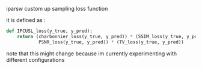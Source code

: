iparsw custom up sampling loss function

it is defined as :
```python
def IPCUSL_loss(y_true, y_pred):
    return (charbonnier_loss(y_true, y_pred)) * (SSIM_loss(y_true, y_pred)) * (
            PSNR_loss(y_true, y_pred)) * (TV_loss(y_true, y_pred))
```
note that this might change because im currently experimenting with different configurations